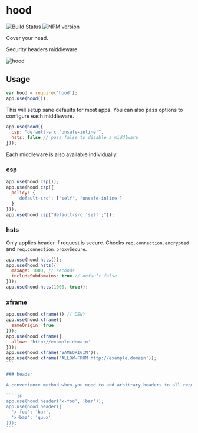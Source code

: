 # hood

[![Build Status](https://travis-ci.org/seanmonstar/hood.png?branch=master)](https://travis-ci.org/seanmonstar/hood)
[![NPM version](https://badge.fury.io/js/hood.png)](http://badge.fury.io/js/hood)

Cover your head.

Security headers middleware.

![hood](https://github.com/seanmonstar/hood/raw/master/hood.png)

## Usage

```js
var hood = require('hood');
app.use(hood());
```

This will setup sane defaults for most apps. You can also pass options to configure each middleware.

```js
app.use(hood({
  csp: "default-src 'unsafe-inline'",
  hsts: false // pass false to disable a middlware
}));
```

Each middleware is also available individually.

### csp

```js
app.use(hood.csp());
app.use(hood.csp({
  policy: {
    'default-src': ['self', 'unsafe-inline']
  }
}));
app.use(hood.csp("default-src 'self';"));
```

### hsts

Only applies header if request is secure. Checks `req.connection.encrypted` and `req.connection.proxySecure`.

```js
app.use(hood.hsts());
app.use(hood.hsts({
  maxAge: 1000, // seconds
  includeSubdomains: true // default false
}));
app.use(hood.hsts(1000, true));
```

### xframe

````js
app.use(hood.xframe()) // DENY
app.use(hood.xframe({
  sameOrigin: true
}));
app.use(hood.xframe({
  allow: 'http://example.domain'
}));
app.use(hood.xframe('SAMEORIGIN'));
app.use(hood.xframe('ALLOW-FROM http://example.domain'));
```

### header

A convenience method when you need to add arbitrary headers to all requests.

````js
app.use(hood.header('x-foo', 'bar'));
app.use(hood.header({
  'x-foo': 'bar',
  'x-baz': 'quux'
}));
```
